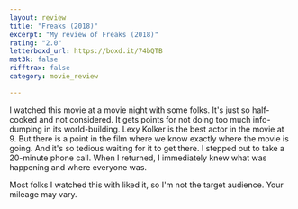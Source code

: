 ```yaml
---
layout: review
title: "Freaks (2018)"
excerpt: "My review of Freaks (2018)"
rating: "2.0"
letterboxd_url: https://boxd.it/74bQTB
mst3k: false
rifftrax: false
category: movie_review

---
```


I watched this movie at a movie night with some folks. It's just so half-cooked and not considered. It gets points for not doing too much info-dumping in its world-building. Lexy Kolker is the best actor in the movie at 9. But there is a point in the film where we know exactly where the movie is going. And it's so tedious waiting for it to get there. I stepped out to take a 20-minute phone call. When I returned, I immediately knew what was happening and where everyone was.

Most folks I watched this with liked it, so I'm not the target audience. Your mileage may vary.
